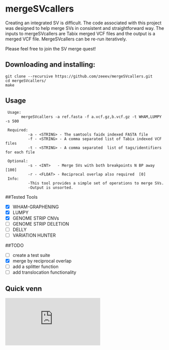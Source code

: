 # mergeSVcallers
Creating an integrated SV is difficult.  The code associated with this project was designed to help merge SVs in consistent and straightforward way.  The inputs to mergeSVcallers are Tabix merged VCF files and the output is a merged VCF file.  MergeSVcallers can be re-run iteratively. 

Please feel free to join the SV merge quest!

## Downloading and installing:
```
git clone --recursive https://github.com/zeeev/mergeSVcallers.git
cd mergeSVcallers/
make
```

## Usage

```
 Usage:
       mergeSVcallers -a ref.fasta -f a.vcf.gz,b.vcf.gz -t WHAM,LUMPY -s 500

 Required:
          -a - <STRING> - The samtools faidx indexed FASTA file
          -f - <STRING> - A comma separated list of Tabix indexed VCF files
          -t - <STRING> - A comma separated  list of tags/identifiers for each file

 Optional:
          -s - <INT>   - Merge SVs with both breakpoints N BP away [100]
          -r - <FLOAT> - Reciprocal overlap also required  [0]
 Info:
          -This tool provides a simple set of operations to merge SVs.
          -Output is unsorted.
```
##Tested Tools
 - [X] WHAM-GRAPHENING
 - [X] LUMPY
 - [X] GENOME STRIP CNVs
 - [ ] GENOME STRIP DELETION
 - [ ] DELLY
 - [ ] VARIATION HUNTER

##TODO
- [ ] create a test suite
- [X] merge by reciprocal overlap
- [ ] add a splitter function
- [ ] add translocation functionality 

## Quick venn

![alt tag](https://github.com/zeeev/mergeSVcallers/blob/master/utils/testing_DEL_TueDec08_13_07_39.pdf)
 
